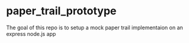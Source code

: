 # paper_trail_prototype

The goal of this repo is to setup a mock paper trail implementaion on an express node.js app
